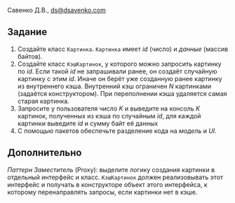 Савенко Д.В., <ds@dsavenko.com>

## Задание

1. Создайте класс `Картинка`. `Картинка` имеет *id* (число) и *данные* (массив байтов).
2. Создайте класс `КэшКартинок`, у которого можно запросить картинку по *id*. Если такой *id* не запрашивали ранее, он создаёт случайную картинку с этим *id*. Иначе он берёт уже созданную ранее картинку из внутреннего кэша. Внутренний кэш ограничен *N* картинками (задаётся конструктором). При переполнении кэша удаляется самая старая картинка.
3. Запросите у пользователя число *K* и выведите на консоль *K* картинок, полученных из кэша по случайным *id*, для каждой картинки выведите *id* и сумму байт её данных
4. С помощью пакетов обеспечьте разделение кода на *модель* и *UI*.

## Дополнительно

*Паттерн Заместитель* (Proxy): выделите логику создания картинки в отдельный интерфейс и класс. `КэшКартинок` должен реализовывать этот интерфейс и получать в конструкторе объект этого интерфейса, к которому перенаправлять запросы, если картинки нет в кэше.
